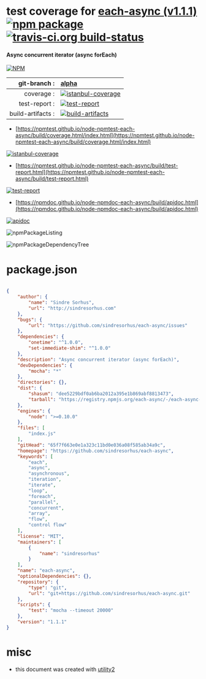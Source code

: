 # test coverage for  [each-async (v1.1.1)](https://github.com/sindresorhus/each-async)  [![npm package](https://img.shields.io/npm/v/npmtest-each-async.svg?style=flat-square)](https://www.npmjs.org/package/npmtest-each-async) [![travis-ci.org build-status](https://api.travis-ci.org/npmtest/node-npmtest-each-async.svg)](https://travis-ci.org/npmtest/node-npmtest-each-async)
#### Async concurrent iterator (async forEach)

[![NPM](https://nodei.co/npm/each-async.png?downloads=true&downloadRank=true&stars=true)](https://www.npmjs.com/package/each-async)

| git-branch : | [alpha](https://github.com/npmtest/node-npmtest-each-async/tree/alpha)|
|--:|:--|
| coverage : | [![istanbul-coverage](https://npmtest.github.io/node-npmtest-each-async/build/coverage.badge.svg)](https://npmtest.github.io/node-npmtest-each-async/build/coverage.html/index.html)|
| test-report : | [![test-report](https://npmtest.github.io/node-npmtest-each-async/build/test-report.badge.svg)](https://npmtest.github.io/node-npmtest-each-async/build/test-report.html)|
| build-artifacts : | [![build-artifacts](https://npmtest.github.io/node-npmtest-each-async/glyphicons_144_folder_open.png)](https://github.com/npmtest/node-npmtest-each-async/tree/gh-pages/build)|

- [https://npmtest.github.io/node-npmtest-each-async/build/coverage.html/index.html](https://npmtest.github.io/node-npmtest-each-async/build/coverage.html/index.html)

[![istanbul-coverage](https://npmtest.github.io/node-npmtest-each-async/build/screenCapture.buildCi.browser.%252Ftmp%252Fbuild%252Fcoverage.lib.html.png)](https://npmtest.github.io/node-npmtest-each-async/build/coverage.html/index.html)

- [https://npmtest.github.io/node-npmtest-each-async/build/test-report.html](https://npmtest.github.io/node-npmtest-each-async/build/test-report.html)

[![test-report](https://npmtest.github.io/node-npmtest-each-async/build/screenCapture.buildCi.browser.%252Ftmp%252Fbuild%252Ftest-report.html.png)](https://npmtest.github.io/node-npmtest-each-async/build/test-report.html)

- [https://npmdoc.github.io/node-npmdoc-each-async/build/apidoc.html](https://npmdoc.github.io/node-npmdoc-each-async/build/apidoc.html)

[![apidoc](https://npmdoc.github.io/node-npmdoc-each-async/build/screenCapture.buildCi.browser.%252Ftmp%252Fbuild%252Fapidoc.html.png)](https://npmdoc.github.io/node-npmdoc-each-async/build/apidoc.html)

![npmPackageListing](https://npmtest.github.io/node-npmtest-each-async/build/screenCapture.npmPackageListing.svg)

![npmPackageDependencyTree](https://npmtest.github.io/node-npmtest-each-async/build/screenCapture.npmPackageDependencyTree.svg)



# package.json

```json

{
    "author": {
        "name": "Sindre Sorhus",
        "url": "http://sindresorhus.com"
    },
    "bugs": {
        "url": "https://github.com/sindresorhus/each-async/issues"
    },
    "dependencies": {
        "onetime": "^1.0.0",
        "set-immediate-shim": "^1.0.0"
    },
    "description": "Async concurrent iterator (async forEach)",
    "devDependencies": {
        "mocha": "*"
    },
    "directories": {},
    "dist": {
        "shasum": "dee5229bdf0ab6ba2012a395e1b869abf8813473",
        "tarball": "https://registry.npmjs.org/each-async/-/each-async-1.1.1.tgz"
    },
    "engines": {
        "node": ">=0.10.0"
    },
    "files": [
        "index.js"
    ],
    "gitHead": "65f7f663e0e1a323c11bd0e036a08f585ab34a9c",
    "homepage": "https://github.com/sindresorhus/each-async",
    "keywords": [
        "each",
        "async",
        "asynchronous",
        "iteration",
        "iterate",
        "loop",
        "foreach",
        "parallel",
        "concurrent",
        "array",
        "flow",
        "control flow"
    ],
    "license": "MIT",
    "maintainers": [
        {
            "name": "sindresorhus"
        }
    ],
    "name": "each-async",
    "optionalDependencies": {},
    "repository": {
        "type": "git",
        "url": "git+https://github.com/sindresorhus/each-async.git"
    },
    "scripts": {
        "test": "mocha --timeout 20000"
    },
    "version": "1.1.1"
}
```



# misc
- this document was created with [utility2](https://github.com/kaizhu256/node-utility2)
